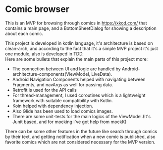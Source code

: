 # Comic browser
This is an MVP for browsing through comics in https://xkcd.com/ that contains a main page, and a BottomSheetDialog for showing a description about each comic.

This project is developed in kotlin language, it's architecture is based on clean-arch, and according to the fact that it's a simple MVP project it's just one module, also is developed in TDD.    
Here are some bullets that explain the main parts of this project more:   
- The connection between UI and logic are handled by Android-architecture-components(ViewModel, LiveData). 
- Android Navigation Components helped with navigating between Fragments, and navArgs as well for passing data.
- Retrofit is used for the API calls
- For thread-management, I used coroutines which is a lightweight framework with suitable compatibility with Kotlin.
- Koin helped with dependency injection.
- Also Glide has been used to load comics images.
- There are some unit-tests for the main logics of the ViewModel.(It's Junit based, and for mocking I've got help from mockK)

There can be some other features in the future like search through comics by their text, and getting notification when a new comic is published, also favorite comics which are not considered necessary for the MVP version.
